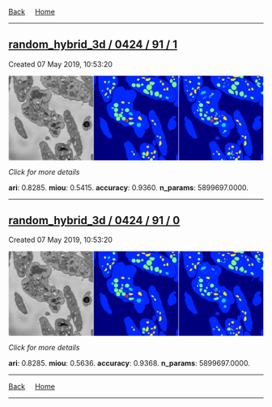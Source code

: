 
[Back](..)&nbsp;&nbsp;&nbsp;&nbsp;&nbsp;[Home](https://leapmanlab.github.io/snapshots)

---

<div class="summary"><a href="1"><h2>random_hybrid_3d / 0424 / 91 / 1</h2></a><p>Created 07 May 2019, 10:53:20
</p><a href="1"><img src="1/media/summary.png" align="center"></a><p>
<i>Click for more details</i>
</p></div>

**ari**: 0.8285. **miou**: 0.5415. **accuracy**: 0.9360. **n_params**: 5899697.0000. 

---

<div class="summary"><a href="0"><h2>random_hybrid_3d / 0424 / 91 / 0</h2></a><p>Created 07 May 2019, 10:53:20
</p><a href="0"><img src="0/media/summary.png" align="center"></a><p>
<i>Click for more details</i>
</p></div>

**ari**: 0.8285. **miou**: 0.5636. **accuracy**: 0.9368. **n_params**: 5899697.0000. 

---

[Back](..)&nbsp;&nbsp;&nbsp;&nbsp;&nbsp;[Home](https://leapmanlab.github.io/snapshots)

---